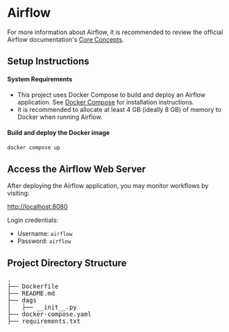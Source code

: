 # Airflow

For more information about Airflow, it is recommended to review the official Airflow documentation's [Core Concepts](https://airflow.apache.org/docs/apache-airflow/stable/core-concepts/index.html).

## Setup Instructions

#### System Requirements

- This project uses Docker Compose to build and deploy an Airflow application. See [Docker Compose](https://docs.docker.com/compose/install/) for installation instructions.
- It is recommended to allocate at least 4 GB (ideally 8 GB) of memory to Docker when running Airflow.

#### Build and deploy the Docker image

```sh
docker compose up
```

## Access the Airflow Web Server

After deploying the Airflow application, you may monitor workflows by visiting: 

[http://localhost:8080](http://localhost:8080)

Login credentials:

- Username: `airflow`
- Password: `airflow`

## Project Directory Structure

<pre>
.
├── Dockerfile
├── README.md
├── dags
│   ├── __init__.py
├── docker-compose.yaml
├── requirements.txt
</pre>
